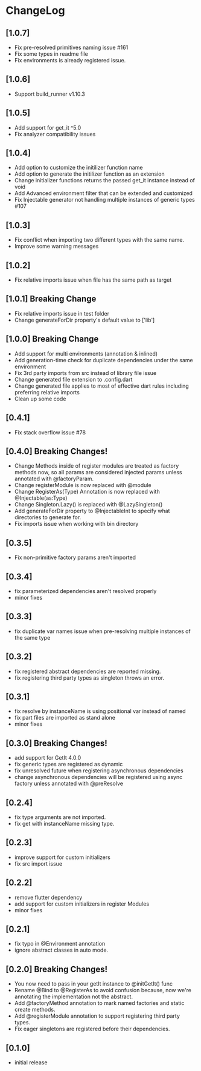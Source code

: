# ChangeLog
## [1.0.7]
- Fix pre-resolved primitives naming issue #161
- Fix some types in readme file
- Fix environments is already registered issue.
## [1.0.6]
- Support build_runner v1.10.3
## [1.0.5]
- Add support for get_it ^5.0
- Fix analyzer compatibility issues
## [1.0.4]
- Add option to customize the initilizer function name
- Add option to generate the initilizer function as an extension
- Change initializer functions returns the passed get_it instance instead of void
- Add Advanced environment filter that can be extended and customized
- Fix Injectable generator not handling multiple instances of generic types #107
## [1.0.3]
- Fix conflict when importing two different types with the same name.
- Improve some warning messages

## [1.0.2]
- Fix relative imports issue when file has the same path as target
## [1.0.1] Breaking Change
- Fix relative imports issue in test folder
- Change generateForDir property's default value to ['lib']
## [1.0.0] Breaking Change
- Add support for multi environments (annotation & inlined)
- Add generation-time check for duplicate dependencies under the same environment
- Fix 3rd party imports from src instead of library file issue
- Change generated file extension to .config.dart
- Change generated file applies to most of effective dart rules including preferring relative imports
- Clean up some code

## [0.4.1]

- Fix stack overflow issue #78

## [0.4.0] Breaking Changes!

- Change Methods inside of register modules are treated as factory methods now,
so all params are considered injected params unless annotated with @factoryParam.
- Change registerModule is now replaced with @module
- Change RegisterAs(Type) Annotation is now replaced with @Injectable(as:Type)
- Change Singleton.Lazy() is replaced with @LazySingleton()
- Add generateForDir property to @InjectableInt to specify what directories to generate for.
- Fix imports issue when working with bin directory

## [0.3.5]

- Fix non-primitive factory params aren't imported

## [0.3.4]

- fix parameterized dependencies aren't resolved properly
- minor fixes

## [0.3.3]

- fix duplicate var names issue when pre-resolving multiple instances of the same type

## [0.3.2]

- fix registered abstract dependencies are reported missing.
- fix registering third party types as singleton throws an error.

## [0.3.1]

- fix resolve by instanceName is using positional var instead of named
- fix part files are imported as stand alone
- minor fixes

## [0.3.0] Breaking Changes!

- add support for GetIt 4.0.0
- fix generic types are registered as dynamic
- fix unresolved future when registering asynchronous dependencies
- change asynchronous dependencies will be registered using async factory unless annotated with @preResolve

## [0.2.4]

- fix type arguments are not imported.
- fix get with instanceName missing type.

## [0.2.3]

- improve support for custom initializers
- fix src import issue

## [0.2.2]

- remove flutter dependency
- add support for custom initializers in register Modules
- minor fixes

## [0.2.1]

- fix typo in @Environment annotation
- ignore abstract classes in auto mode.

## [0.2.0] Breaking Changes!

- You now need to pass in your getIt instance to @initGetIt() func
- Rename @Bind to @RegisterAs to avoid confusion because,
  now we're annotating the implementation not the abstract.
- Add @factoryMethod annotation to mark named factories and static create methods.
- Add @registerModule annotation to support registering third party types.
- Fix eager singletons are registered before their dependencies.

## [0.1.0]

- initial release
